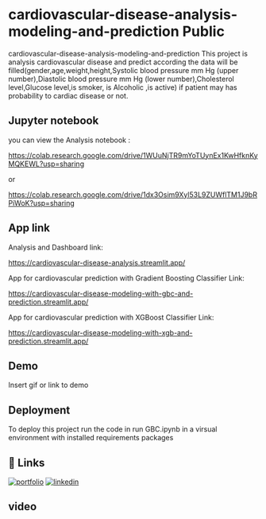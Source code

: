 # cardiovascular-disease-analysis-modeling-and-prediction Public
cardiovascular-disease-analysis-modeling-and-prediction
This project is analysis cardiovascular disease and predict according the data will be filled(gender,age,weight,height,Systolic blood pressure mm Hg (upper number),Diastolic blood pressure mm Hg (lower number),Cholesterol level,Glucose level,is smoker, is Alcoholic ,is active) if patient may has probability to cardiac disease or not.

## Jupyter notebook
you can view the Analysis notebook :

https://colab.research.google.com/drive/1WUuNjTR9mYoTUynEx1KwHfknKyMQKEWL?usp=sharing

or

https://colab.research.google.com/drive/1dx3Osim9Xyl53L9ZUWflTM1J9bRPiWoK?usp=sharing
## App link
Analysis and Dashboard link:

https://cardiovascular-disease-analysis.streamlit.app/

App for cardiovascular prediction with Gradient Boosting Classifier Link:

https://cardiovascular-disease-modeling-with-gbc-and-prediction.streamlit.app/

App for cardiovascular prediction with XGBoost Classifier Link:

https://cardiovascular-disease-modeling-with-xgb-and-prediction.streamlit.app/
## Demo

Insert gif or link to demo


## Deployment

To deploy this project run the code in run GBC.ipynb in a virsual environment with installed requirements packages




## 🔗 Links
[![portfolio](https://img.shields.io/badge/my_portfolio-000?style=for-the-badge&logo=ko-fi&logoColor=white)](https://github.com/ShHassanin)
[![linkedin](https://img.shields.io/badge/linkedin-0A66C2?style=for-the-badge&logo=linkedin&logoColor=white)](https://www.linkedin.com/in/shaymaa-hassan/)



## video
